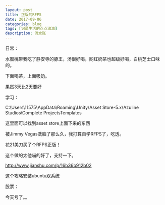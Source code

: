 ```yaml
---
layout: post
title: 正版的RFPS
date: 2017-09-06
categories: blog
tags: [记录生活的点点滴滴]
description: 流水账
---
```


日常：

水蜜桃带我吃了静安寺的豚王，汤很好喝，网红奶茶也超级好喝，白桃芝士口味的。

下面喝茶，上面吸奶。

果然3天比2天要好

学习：

C:\Users\11575\AppData\Roaming\Unity\Asset Store-5.x\Azuline Studios\Complete ProjectsTemplates

这里面可以找到asset store上面下来的东西

被Jimmy Vegas洗脑了那么久，我打算自学RFPS了，吃透。

花21美刀买了个RFPS正版！

这个做的太他喵的好了，支持一下。

http://www.jianshu.com/p/16b36b912b02

这个攻略安装ubuntu双系统

股票：

今天亏了。。

















